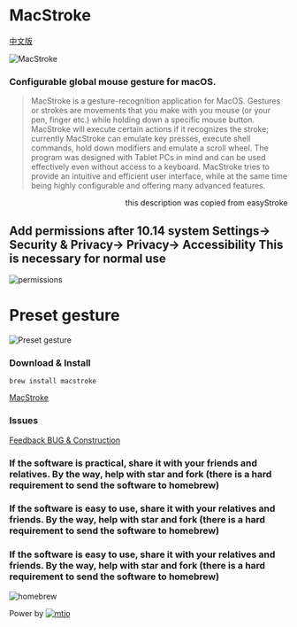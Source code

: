 MacStroke
================================

[中文版](https://github.com/mtjo/MacStroke/blob/master/README.md)


![MacStroke](https://github.com/mtjo/MacStroke/raw/release/logo.png)

### Configurable global mouse gesture for macOS.
>MacStroke is a gesture-recognition application for MacOS. Gestures or strokes are movements that you make with you mouse (or your pen, finger etc.) while holding down a specific mouse button. MacStroke will execute certain actions if it recognizes the stroke; currently MacStroke can emulate key presses, execute shell commands, hold down modifiers and emulate a scroll wheel. The program was designed with Tablet PCs in mind and can be used effectively even without access to a keyboard. MacStroke tries to provide an intuitive and efficient user interface, while at the same time being highly configurable and offering many advanced features.<p>
<p style="text-align:right">this description was copied from easyStroke</p>


##  Add permissions after 10.14 system Settings-> Security & Privacy-> Privacy-> Accessibility This is necessary for normal use

![permissions](https://github.com/mtjo/MacStroke/raw/release/help.png)


# Preset gesture

![Preset gesture](https://github.com/mtjo/MacStroke/raw/release/MacStroke.gif)


### Download & Install

```
brew install macstroke
```
[MacStroke](https://github.com/mtjo/MacStroke/releases/latest)


### Issues
[Feedback BUG & Construction](https://github.com/mtjo/MacStroke/issues)



### If the software is practical, share it with your friends and relatives. By the way, help with star and fork (there is a hard requirement to send the software to homebrew)
### If the software is easy to use, share it with your relatives and friends. By the way, help with star and fork (there is a hard requirement to send the software to homebrew)
### If the software is easy to use, share it with your relatives and friends. By the way, help with star and fork (there is a hard requirement to send the software to homebrew)
![homebrew](https://github.com/mtjo/MacStroke/raw/master/homebrew.png)


Power by [![mtjo](https://github.com/mtjo/MacStroke/raw/release/logo-mtjo.png)](http://mtjo.net)
